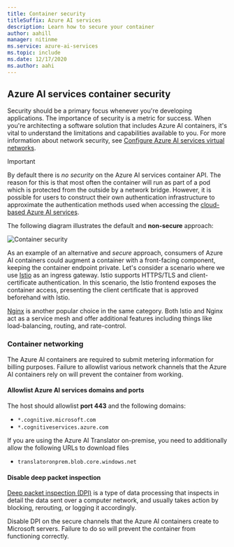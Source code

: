 ```yaml
---
title: Container security
titleSuffix: Azure AI services
description: Learn how to secure your container
author: aahill
manager: nitinme
ms.service: azure-ai-services
ms.topic: include
ms.date: 12/17/2020
ms.author: aahi
---
```


## Azure AI services container security

Security should be a primary focus whenever you're developing applications. The importance of security is a metric for success. When you're architecting a software solution that includes Azure AI containers, it's vital to understand the limitations and capabilities available to you. For more information about network security, see [Configure Azure AI services virtual networks][az-security].

> [!IMPORTANT]
> By default there is *no security* on the Azure AI services container API. The reason for this is that most often the container will run as part of a pod which is protected from the outside by a network bridge. However, it is possible for users to construct their own authentication infrastructure to approximate the authentication methods used when accessing the [cloud-based Azure AI services][request-authentication].

The following diagram illustrates the default and **non-secure** approach:

![Container security](../media/container-security.svg)

As an example of an alternative and *secure* approach, consumers of Azure AI containers could augment a container with a front-facing component, keeping the container endpoint private. Let's consider a scenario where we use [Istio][istio] as an ingress gateway. Istio supports HTTPS/TLS and client-certificate authentication. In this scenario, the Istio frontend exposes the container access, presenting the client certificate that is approved beforehand with Istio.

[Nginx][nginx] is another popular choice in the same category. Both Istio and Nginx act as a service mesh and offer additional features including things like load-balancing, routing, and rate-control.

### Container networking

The Azure AI containers are required to submit metering information for billing purposes. Failure to allowlist various network channels that the Azure AI containers rely on will prevent the container from working.

#### Allowlist Azure AI services domains and ports

The host should allowlist **port 443** and the following domains:

* `*.cognitive.microsoft.com`
* `*.cognitiveservices.azure.com`

If you are using the Azure AI Translator on-premise, you need to additionally allow the following URLs to download files

* `translatoronprem.blob.core.windows.net`

#### Disable deep packet inspection

[Deep packet inspection (DPI)](https://en.wikipedia.org/wiki/Deep_packet_inspection) is a type of data processing that inspects in detail the data sent over a computer network, and usually takes action by blocking, rerouting, or logging it accordingly.

Disable DPI on the secure channels that the Azure AI containers create to Microsoft servers. Failure to do so will prevent the container from functioning correctly.

[istio]: https://istio.io/
[nginx]: https://www.nginx.com
[request-authentication]: ../../authentication.md
[az-security]: ../../cognitive-services-virtual-networks.md
